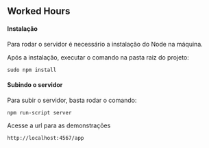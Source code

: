 ## Worked Hours

#### Instalação

Para rodar o servidor é necessário a instalação do Node na máquina.

Após a instalação, executar o comando na pasta raiz do projeto:

```shell
sudo npm install
```

#### Subindo o servidor

Para subir o servidor, basta rodar o comando:

```shell
npm run-script server
```

Acesse a url para as demonstrações

```
http://localhost:4567/app
```
